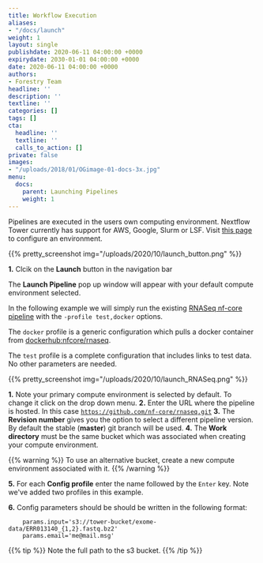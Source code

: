 ```yaml
---
title: Workflow Execution
aliases:
- "/docs/launch"
weight: 1
layout: single
publishdate: 2020-06-11 04:00:00 +0000
expirydate: 2030-01-01 04:00:00 +0000
date: 2020-06-11 04:00:00 +0000
authors:
- Forestry Team
headline: ''
description: ''
textline: ''
categories: []
tags: []
cta:
  headline: ''
  textline: ''
  calls_to_action: []
private: false
images:
- "/uploads/2018/01/OGimage-01-docs-3x.jpg"
menu:
  docs:
    parent: Launching Pipelines
    weight: 1
---
```


Pipelines are executed in the users own computing environment. Nextflow Tower currently has support for AWS, Google, Slurm or LSF. Visit [this page](/content/docs/compute-environments) to configure an environment.

{{% pretty_screenshot img="/uploads/2020/10/launch_button.png" %}}

**1.** Clcik on the **Launch** button in the navigation bar

The **Launch Pipeline** pop up window will appear with your default compute environment selected.

In the following example we will simply run the existing [RNASeq nf-core pipeline](https://nf-co.re/rnaseq)
with the ```-profile test,docker``` options.

The ```docker``` profile is a generic configuration which pulls a docker container from [dockerhub:nfcore/rnaseq](http://hub.docker.com/r/nfcore/rnaseq/).

The ```test``` profile is a complete configuration that includes links to test data. No other parameters are needed.

{{% pretty_screenshot img="/uploads/2020/10/launch_RNASeq.png" %}}

**1.** Note your primary compute environment is selected by default. To change it click on the drop down menu.
**2.** Enter the URL where the pipeline is hosted. In this case [`https://github.com/nf-core/rnaseq.git`](https://github.com/nf-core/rnaseq.git)
**3.** The **Revision number** gives you the option to select a different pipeline version. By default the stable (**master**) git branch will be used.
**4.** The **Work directory** must be the same bucket which was associated when creating your compute environment.

{{% warning %}}
To use an alternative bucket, create a new compute environment associated with it.
{{% /warning %}}

**5.** For each **Config profile** enter the name followed by the `Enter` key. Note we've added two profiles in this example.

**6.** Config parameters should be should be written in the following format:

        params.input='s3://tower-bucket/exome-data/ERR013140_{1,2}.fastq.bz2'  
        params.email='me@mail.msg'

{{% tip %}}
Note the full path to the s3 bucket.
{{% /tip %}}
